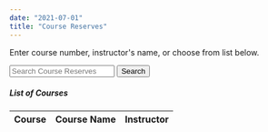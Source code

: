 ```yaml
---
date: "2021-07-01"
title: "Course Reserves"
---
```


<form enctype="application/x-www-form-urlencoded; charset=utf-8" action="http://sherlock.whitman.edu/primo_library/libweb/action/dlSearch.do" target="_self" method="get" name="searchForm" class="formtab1" id="simple"><input type="hidden" value="WHITC" name="institution">
<input type="hidden" value="WHITC" name="vid">
<input type="hidden" value="cr_tab" name="tab">
<input type="hidden" name="search_scope" value="whitc_cr">
<input type="hidden" value="Basic" name="mode">

<input type="hidden" value="GUEST" name="group">
<input type="hidden" value="true" name="onCampus">
<input type="hidden" value="full" name="displayMode">
<input type="hidden" name="query" id="primoQuery">
<input type="hidden" value="true" name="highlight">
<input type="hidden" value="all" name="displayField">
<div style="margin-left:auto;margin-right:auto">

Enter course number, instructor's name, or choose from list below.
<div class="mdi-action-search black-text icon323"></div>
<input type="text" placeholder="Search Course Reserves" value="" id="primoQueryTemp" class="form-control">
<button class="btn white-text waves-effect waves-light" id="search-button" style="display:inline">Search</button>

</div>
</form>
<div style="margin-left:auto;margin-right:auto;clear:both">
<h5>List of Courses</h5>
<ul id="class" class="collection"></ul>
<table class="responsive-table">
<thead>
<tr>
<th data-field="id">Course</th>
<th data-field="name">Course Name</th>
<th data-field="instructor">Instructor</th>
</tr>
</thead>
<tbody id="tbd-course"></tbody>
</table>
<div id="loading" style="width:30%;margin-left:auto;margin-right:auto">
<div class="preloader-wrapper big active">
<div class="spinner-layer spinner-blue-only">
<div class="circle-clipper left">
<div class="circle "></div>
</div>
</div>
</div>
</div>
</div>
<script>
const Strings = {};
Strings.orEmpty = function( x ) {
	if (x === undefined && typeof x == 'undefined'){
        return "";
	}else{
		return x;
	}
};
$(document).ready(function(e) {
	$.ajax({
                            url: 'https://penroselib-php.herokuapp.com/coursereserve.php',
                            type: 'GET',
                            dataType: 'json'
 							}).done(function( msg ) {
								$('#loading').html('<p></p>');
								for(var prop in msg){
								var arr = $.map(msg[prop].instructor, function(el) { return el; });
								sname=' ';						
								if(arr.length==1){
									sname= Strings.orEmpty(arr[0].first_name)+' '+ Strings.orEmpty(arr[0].last_name);
								}
								if(arr.length>=2){
									sname= Strings.orEmpty(arr[0].first_name)+' '+ Strings.orEmpty(arr[0].last_name)+'/'+ Strings.orEmpty(arr[1].first_name)+' '+ Strings.orEmpty(arr[1].last_name);	
								}
								 var output='<tr><td><a href="https://sherlock.whitman.edu/primo-explore/search?tab=default_tab&search_scope=whitman_cr&vid=WHITC_NEW&mode=advanced&offset=0&query=lsr01,contains,'+msg[prop].code+'">'+msg[prop].code+'</a></td><td>'+msg[prop].name+'</td><td>'+sname+'</td></tr>';
								 $('#tbd-course').append(output);
								}
   							 });
	$("#primoQueryTemp").change(function(){
			$("#primoQuery").val("any,contains," + $("#primoQueryTemp").val());
	})
	$('#search-button').click(function(){
		$('#simple').submit();
	});
});
</script>